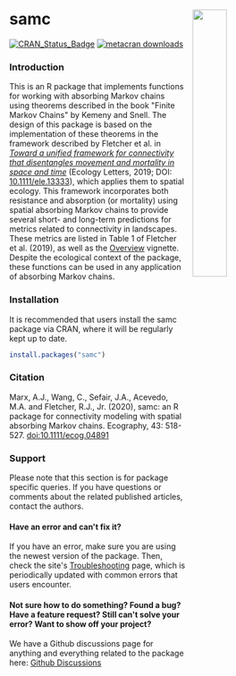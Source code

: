 # **samc** <a href="reference/figures/3d-stack.png"><img align="right" width=35% src="man/figures/3d-stack-small.png" style="padding-left: 10px"></a>

[![CRAN_Status_Badge](https://www.r-pkg.org/badges/version/samc)](https://cran.r-project.org/package=samc)
[![metacran downloads](https://cranlogs.r-pkg.org/badges/grand-total/samc)](https://cran.r-project.org/package=samc)


### **Introduction**

This is an R package that implements functions for working with absorbing Markov chains using theorems described in the book "Finite Markov Chains" by Kemeny and Snell. The design of this package is based on the implementation of these theorems in the framework described by Fletcher et al. in [*Toward a unified framework for connectivity that disentangles movement and mortality in space and time*](https://onlinelibrary.wiley.com/doi/abs/10.1111/ele.13333) (Ecology Letters, 2019; DOI: [10.1111/ele.13333](https://doi.org/10.1111/ele.13333)), which applies them to spatial ecology. This framework incorporates both resistance and absorption (or mortality) using spatial absorbing Markov chains to provide several short- and long-term predictions for metrics related to connectivity in landscapes. These metrics are listed in Table 1 of Fletcher et al. (2019), as well as the [Overview](articles/overview.html) vignette. Despite the ecological context of the package, these functions can be used in any application of absorbing Markov chains.


### **Installation**

It is recommended that users install the samc package via CRAN, where it will be regularly kept up to date.

```R
install.packages("samc")
```


### **Citation**

Marx, A.J., Wang, C., Sefair, J.A., Acevedo, M.A. and Fletcher, R.J., Jr. (2020), samc: an R package for connectivity modeling with spatial absorbing Markov chains. Ecography, 43: 518-527. [doi:10.1111/ecog.04891](https://doi.org/10.1111/ecog.04891)


### **Support**

Please note that this section is for package specific queries. If you have questions or comments about the related published articles, contact the authors.

#### Have an error and can't fix it?

If you have an error, make sure you are using the newest version of the package. Then, check the site's [Troubleshooting](articles/troubleshooting.html) page, which is periodically updated with common errors that users encounter.

#### Not sure how to do something? Found a bug? Have a feature request? Still can't solve your error? Want to show off your project?

We have a Github discussions page for anything and everything related to the package here: [Github Discussions](https://github.com/andrewmarx/samc/discussions)

